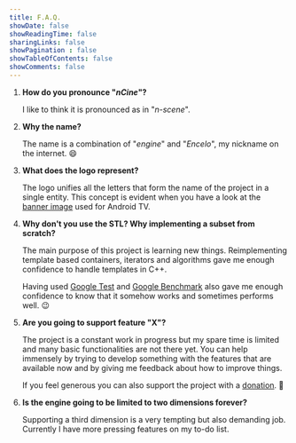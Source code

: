 ```yaml
---
title: F.A.Q.
showDate: false
showReadingTime: false
sharingLinks: false
showPagination : false
showTableOfContents: false
showComments: false
---
```


1. **How do you pronounce "*nCine*"?**

   I like to think it is pronounced as in "*n-scene*".

2. **Why the name?**

   The name is a combination of "*engine*" and "*Encelo*", my nickname on the internet. :smile:

3. **What does the logo represent?**

   The logo unifies all the letters that form the name of the project in a single entity. This concept is evident when you have a look at the [banner image](https://github.com/nCine/nCine-data/blob/master/icons/banner320x180.png) used for Android TV.

4. **Why don't you use the STL? Why implementing a subset from scratch?**

   The main purpose of this project is learning new things. Reimplementing template based containers, iterators and algorithms gave me enough confidence to handle templates in C++.

   Having used [Google Test](https://github.com/google/googletest) and [Google Benchmark](https://github.com/google/benchmark) also gave me enough confidence to know that it somehow works and sometimes performs well. :wink:

5. **Are you going to support feature "X"?**

   The project is a constant work in progress but my spare time is limited and many basic functionalities are not there yet. You can help immensely by trying to develop something with the features that are available now and by giving me feedback about how to improve things.

   If you feel generous you can also support the project with a [donation](/donate). :pray:

6. **Is the engine going to be limited to two dimensions forever?**

   Supporting a third dimension is a very tempting but also demanding job. Currently I have more pressing features on my to-do list.
